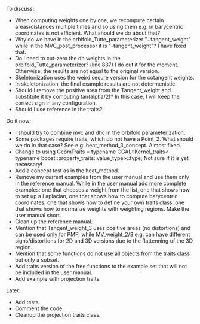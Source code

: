 To discuss:
* When computing weights one by one, we recompute certain areas/distances multiple times and so using them e.g. in barycentric coordinates is not efficient. What should we do about that?
* Why do we have in the orbifold_Tutte_parameterizer "+tangent_weight" while in the MVC_post_processor it is "-tangent_weight"? I have fixed that.
* Do I need to cut-zero the dh weights in the orbifold_Tutte_parameterizer? (line 837) I do cut it for the moment. Otherwise, the results are not equal to the original version.
* Skeletonization uses the weird secure version for the cotangent weights.
* In skeletonization, the final example results are not determenistic.
* Should I remove the positive area from the Tangent_weight and substitute it by computing tan(alpha/2)? In this case, I will keep the correct sign in any configuration.
* Should I use reference in the traits?

Do it now:
* I should try to combine mvc and dhc in the orbifold parameterization.
* Some packages require traits, which do not have a Point_2. What should we do in that case? See e.g. heat_method_3_concept. Almost fixed.
* Change to
  using GeomTraits = typename CGAL::Kernel_traits<
      typename boost::property_traits<VertexPointMap>::value_type>::type; Not sure if it is yet necessary!
* Add a concept test as in the heat_method.
* Remove my current examples from the user manual and use them only in the reference manual. While in the user manual add more complete examples:
  one that chooses a weight from the list, one that shows how to set up a Laplacian, one that shows how to compute barycentric coordinates, one that shows how to define your own traits class, one that shows how to normalize weights with weighting regions. Make the user manual short.
* Clean up the reference manual.
* Mention that Tangent_weight_3 uses positive areas (no distortions) and can be used only for PMP, while MV_weight_2/3 e.g. can have different signs/distortions for 2D and 3D versions due to the flattenning of the 3D region.
* Mention that some functions do not use all objects from the traits class but only a subset.
* Add traits version of the free functions to the example set that will not be included in the user manual.
* Add example with projection traits.

Later:
* Add tests.
* Comment the code.
* Cleanup the projection traits class.